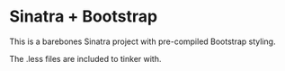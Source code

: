Sinatra + Bootstrap
===================

This is a barebones Sinatra project with pre-compiled Bootstrap styling.  

The .less files are included to tinker with.  
